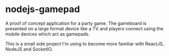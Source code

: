 # nodejs-gamepad
A proof of concept application for a party game. The gameboard is presented on a large format device like a TV and players connect using the mobile devices which act as gamepads. 

This is a small side project I'm using to become more familiar with ReactJS, NodeJS and SocketIO.
